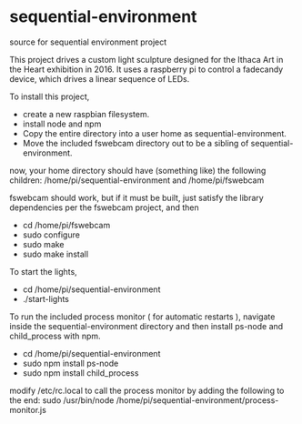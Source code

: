 # sequential-environment
source for sequential environment project

This project drives a custom light sculpture designed for the Ithaca Art in the Heart exhibition in 2016.  It uses a raspberry pi to control a fadecandy device, which drives a linear sequence of LEDs.

To install this project, 
* create a new raspbian filesystem.  
* install node and npm
* Copy the entire directory into a user home as sequential-environment.
* Move the included fswebcam directory out to be a sibling of sequential-environment.

now, your home directory should have (something like) the following children:
/home/pi/sequential-environment
and
/home/pi/fswebcam

fswebcam should work, but if it must be built, just satisfy the library dependencies per the fswebcam project, and then

* cd /home/pi/fswebcam
* sudo configure
* sudo make
* sudo make install 

To start the lights, 
* cd /home/pi/sequential-environment
* ./start-lights

To run the included process monitor ( for automatic restarts ), navigate inside the sequential-environment directory and then install ps-node and child_process with npm.  

* cd /home/pi/sequential-environment
* sudo npm install ps-node
* sudo npm install child_process

modify /etc/rc.local to call the process monitor by adding the following to the end:
sudo /usr/bin/node /home/pi/sequential-environment/process-monitor.js
